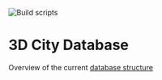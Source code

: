 ![Build scripts](https://img.shields.io/github/actions/workflow/status/3dcitydb/3dcitydb/build-3dcitydb-scripts.yml?badge=build&style=flat-square)

3D City Database
================

Overview of the current [database structure](postgresql/DbSchema/3dcitydb_schema.pdf)


